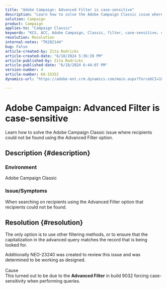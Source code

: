 ```yaml
---
title: "Adobe Campaign: Advanced Filter is case-sensitive"
description: "Learn how to solve the Adobe Campaign Classic issue where recipients could not be found using the Advanced Filter option."
solution: Campaign
product: Campaign
applies-to: "Campaign Classic"
keywords: "KCS, ACC, Adobe Campaign, Classic, filter, case-sensitive, capitalization, NEO-23240"
resolution: Resolution
internal-notes: "TK202144"
bug: False
article-created-by: Zita Rodricks
article-created-date: "6/18/2024 5:36:39 PM"
article-published-by: Zita Rodricks
article-published-date: "6/18/2024 6:44:07 PM"
version-number: 4
article-number: KA-15352
dynamics-url: "https://adobe-ent.crm.dynamics.com/main.aspx?forceUCI=1&pagetype=entityrecord&etn=knowledgearticle&id=fa91134d-992d-ef11-840a-002248084fbb"

---
```

# Adobe Campaign: Advanced Filter is case-sensitive


Learn how to solve the Adobe Campaign Classic issue where recipients could not be found using the Advanced Filter option.

## Description {#description}


### Environment

Adobe Campaign Classic

### Issue/Symptoms

When searching on recipients using the Advanced Filter option that recipients could not be found.


## Resolution {#resolution}


The only option is to use other filtering methods, or to ensure that the capitalization in the advanced query matches the record that is being looked for.

Additionally NEO-23240 was created to review this issue and was determined to be working as designed.
<br><br>Cause<br>This turned out to be due to the <b>Advanced Filter</b> in build 9032 forcing case-sensitivity when performing queries.
